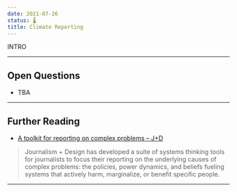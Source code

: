 ```yaml
---
date: 2021-07-26
status: 🌡
title: Climate Reporting
---
```


INTRO

----

## Open Questions

- TBA

----

## Further Reading

- [A toolkit for reporting on complex problems – J+D](https://www.systems.journalismdesign.com/modules)
> Journalism + Design has developed a suite of systems thinking tools for journalists to focus their reporting on the underlying causes of complex problems: the policies, power dynamics, and beliefs fueling systems that actively harm, marginalize, or benefit specific people.

----